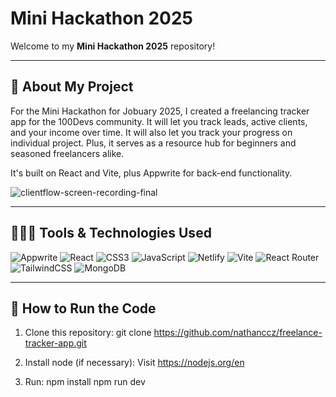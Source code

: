 # Mini Hackathon 2025

Welcome to my **Mini Hackathon 2025** repository! 

---

## 📜 About My Project

For the Mini Hackathon for Jobuary 2025, I created a freelancing tracker app for the 100Devs community. It will let you track leads, active clients, and your income over time. It will also let you track your progress on individual project. Plus, it serves as a resource hub for beginners and seasoned freelancers alike.

It's built on React and Vite, plus Appwrite for back-end functionality.


![clientflow-screen-recording-final](https://github.com/user-attachments/assets/0440a88d-3854-4b1c-b27f-95a195c41e1c)

---

## 👨🏻‍💻 Tools & Technologies Used
![Appwrite](https://img.shields.io/badge/Appwrite-black?style=for-the-badge&logo=appwrite&badgeColor=010101) ![React](https://img.shields.io/badge/React-20232A?style=for-the-badge&logo=react&logoColor=61DAFB) ![CSS3](https://img.shields.io/badge/css3-%231572B6.svg?style=for-the-badge&logo=css&logoColor=white) ![JavaScript](https://img.shields.io/badge/javascript-%23323330.svg?style=for-the-badge&logo=javascript&logoColor=%23F7DF1E) ![Netlify](https://img.shields.io/badge/Netlify-00C7B7?style=for-the-badge&logo=netlify&logoColor=white) ![Vite](https://img.shields.io/badge/Vite-%230081CB.svg?style=for-the-badge&logo=vite&logoColor=white) ![React Router](https://img.shields.io/badge/React_Router-CA4245?style=for-the-badge&logo=react-router&logoColor=white) ![TailwindCSS](https://img.shields.io/badge/tailwindcss-%2338B2AC.svg?style=for-the-badge&logo=tailwind-css&logoColor=white) ![MongoDB](https://img.shields.io/badge/MongoDB-%234ea94b.svg?style=for-the-badge&logo=mongodb&logoColor=white) 

---

## 🔧 How to Run the Code

1. Clone this repository:
   git clone https://github.com/nathanccz/freelance-tracker-app.git

2. Install node (if necessary):
   Visit https://nodejs.org/en

3. Run:
   npm install
   npm run dev
